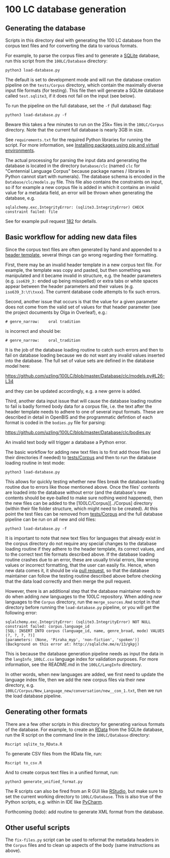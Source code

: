 # 100 LC database generation

## Generating the database

Scripts in this directory deal with generating the 100 LC database from the corpus text files and for converting the data to various formats.

For example, to parse the corpus files and to generate a [SQLite](https://www.sqlite.org/index.html) database, run this script from the `100LC/Database` directory:

`python3 load-database.py`

The default is set to development mode and will run the database creation pipeline on the `tests/Corpus` directory, which contain the maximally diverse input file formats (for testing). This file then will generate a SQLite database called `test.sqlite3`, if it does not fail on the input (see below).

To run the pipeline on the full database, set the `-f` (full database) flag:

`python3 load-database.py -f`

Beware this takes a few minutes to run on the 25k+ files in the `100LC/Corpus` directory. Note that the current full database is nearly 3GB in size.

See `requirements.txt` for the required Python libraries for running the script. For more information, see [Installing packages using pip and virtual environments](https://packaging.python.org/guides/installing-using-pip-and-virtual-environments/).

The actual processing for parsing the input data and generating the database is located in the directory `Database/clc` (named `clc` for "Centennial Language Corpus" because package names / libraries in Python cannot start with numerals). The database schema is encoded in the `Database/clc/models.py` file. This file also contains the constraints on input, so if for example a new corpus file is added in which it contains an invalid value for a metadata field, an error will be thrown when generating the database, e.g.

`sqlalchemy.exc.IntegrityError: (sqlite3.IntegrityError) CHECK constraint failed: file`

See for example pull request [182](https://github.com/uzling/100LC/pull/182) for details.


## Basic workflow for adding new data files

Since the corpus text files are often generated by hand and appended to a [header template](../header_template.tsv), several things can go wrong regarding their formatting. 

First, there may be an invalid header template in a new corpus text file. For example, the template was copy and pasted, but then something was manipulated and it became invalid in structure, e.g. the header parameters (e.g. `iso639_3:` ended up being misspelled) or extra tabs or white spaces appear between the header parameters and their values (e.g. `iso639_3:\t\txxx`). The current database code attempts to fix such errors.

Second, another issue that occurs is that the value for a given parameter does not come from the valid set of values for that header parameter (see the project documents by Olga in Overleaf), e.g.:

`# genre_narrow:	oral tradition`

is incorrect and should be:

`# genre_narrow:	oral_tradition`

It is the job of the database loading routine to catch such errors and then to fail on database loading because we do not want any invalid values inserted into the database. The full set of value sets are defined in the database model here:

https://github.com/uzling/100LC/blob/master/Database/clc/models.py#L26-L34

and they can be updated accordingly, e.g. a new genre is added.

Third, another data input issue that will cause the database loading routine to fail is badly formed body data for a corpus file, i.e. the text after the header template needs to adhere to one of several input formats. These are described in detail in OpenBIS and the programmatic defintion of each format is coded in the `bodies.py` file for parsing:

https://github.com/uzling/100LC/blob/master/Database/clc/bodies.py

An invalid text body will trigger a database a Python error.

The basic workflow for adding new text files is to first add those files (and their directories if needed) to [tests/Corpus](tests/Corpus) and then to run the database loading routine in test mode:

`python3 load-database.py`

This allows for quickly testing whether new files break the database loading routine due to errors like those mentioned above. Once the files' contents are loaded into the database without error (and the database's new contents should be eye-balled to make sure nothing weird happened), then the new files can be added to the [100LC/Corpus][../Corpus] directory (within their file folder structure, which might need to be created). At this point the test files can be removed from [tests/Corpus](tests/Corpus) and the full database pipeline can be run on all new and old files:

`python3 load-database.py -f`

It is important to note that new text files for languages that already exist in the corpus directory do not require any special changes to the database loading routine if they adhere to the header template, its correct values, and to the correct text file formats described above. If the database loading routine crashes due to an error, these are usually trivial errors, like wrong values or incorrect formatting, that the user can easily fix. Hence, when new data comes it, it should be via [pull request](https://github.com/uzling/100LC/pulls), so that the database maintainer can follow the testing routine described above before checking that the data load correctly and then merge the pull request.

However, there is an additional step that the database maintainer needs to do when adding *new* languages to the 100LC repository. When adding *new* languages to the `Corpus` directory, run the `merge_sources.Rmd` script in that directory before running the `load-database.py` pipeline, or you will get the following error:

```
sqlalchemy.exc.IntegrityError: (sqlite3.IntegrityError) NOT NULL constraint failed: corpus.language_id
[SQL: INSERT INTO corpus (language_id, name, genre_broad, mode) VALUES (?, ?, ?, ?)]
[parameters: (None, 'Piraha_myp', 'non-fiction', 'spoken')]
(Background on this error at: http://sqlalche.me/e/13/gkpj)
```

This is because the database generation pipeline needs as input the data in the `langInfo_100LC.csv` language index for validation purposes. For more information, see the README.md in the `100LC/LangInfo` directory.

In other words, when new languages are added, we first need to update the language index file, then we add the new corpus files via their new directory, e.g. `100LC/Corpus/New_Language_new/conversation/new__con_1.txt`, then we run the load database pipeline.


## Generating other formats

There are a few other scripts in this directory for generating various formats of the database. For example, to create an [RData](https://bookdown.org/ndphillips/YaRrr/rdata-files.html) from the SQLite database, run the R script on the command line in the `100LC/Database` directory:

`Rscript sqlite_to_RData.R`

To generate CSV files from the RData file, run:

`Rscript to_csv.R`

And to create corpus text files in a unified format, run:

`python3 generate_unified_format.py`

The R scripts can also be fired from an R GUI like [RStudio](https://rstudio.com/), but make sure to set the current working directory to `100LC/Database`. This is also true of the Python scripts, e.g. within in IDE like [PyCharm](https://www.jetbrains.com/pycharm/).

Forthcoming (todo): add routine to generate XML format from the database.


## Other useful scripts

The `fix-files.py` script can be used to reformat the metadata headers in the `Corpus` files and to clean up aspects of the body (same instructions as above).



